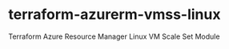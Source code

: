 # terraform-azurerm-vmss-linux

Terraform Azure Resource Manager Linux VM Scale Set Module

<!-- BEGIN_TF_DOCS -->

<!-- END_TF_DOCS -->

